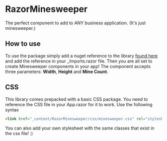 # RazorMinesweeper

The perfect component to add to ANY business application.
(It's just minesweeper.)

## How to use
To use the package simply add a nuget reference to the library [found here](https://www.nuget.org/packages/RazorMinesweeper/) and add the reference in your _Imports.razor file. 
Then you are all set to create Minesweeper components in your app!
The component accepts three parameters: **Width**, **Height** and **Mine Count**. 

## CSS
This library comes prepacked with a basic CSS package. You need to reference the CSS file in your App.razor for it to work. Use the following syntax
``` html
<link href="_content/RazorMinesweeper/css/minesweeper.css" rel="stylesheet" />
```
You can also add your own stylesheet with the same classes that exist in the css file! :)
